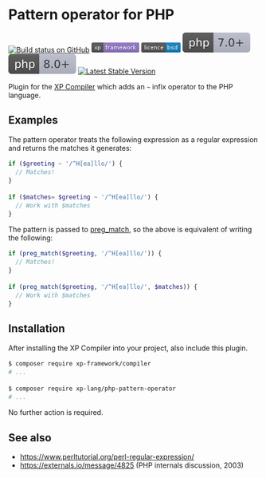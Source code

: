 Pattern operator for PHP
========================

[![Build status on GitHub](https://github.com/xp-lang/php-pattern-operator/workflows/Tests/badge.svg)](https://github.com/xp-lang/php-pattern-operator/actions)
[![XP Framework Module](https://raw.githubusercontent.com/xp-framework/web/master/static/xp-framework-badge.png)](https://github.com/xp-framework/core)
[![BSD Licence](https://raw.githubusercontent.com/xp-framework/web/master/static/licence-bsd.png)](https://github.com/xp-framework/core/blob/master/LICENCE.md)
[![Requires PHP 7.0+](https://raw.githubusercontent.com/xp-framework/web/master/static/php-7_0plus.svg)](http://php.net/)
[![Supports PHP 8.0+](https://raw.githubusercontent.com/xp-framework/web/master/static/php-8_0plus.svg)](http://php.net/)
[![Latest Stable Version](https://poser.pugx.org/xp-lang/php-pattern-operator/version.png)](https://packagpatternt.org/packages/xp-lang/php-pattern-operator)

Plugin for the [XP Compiler](https://github.com/xp-framework/compiler/) which adds an `~` infix operator to the PHP language.

Examples
--------
The pattern operator treats the following expression as a regular expression and returns the matches it generates:

```php
if ($greeting ~ '/^H[ea]llo/') {
  // Matches!
}

if ($matches= $greeting ~ '/^H[ea]llo/') {
  // Work with $matches
}
```

The pattern is passed to [preg_match](https://www.php.net/preg_match), so the above is equivalent of writing the following:

```php
if (preg_match($greeting, '/^H[ea]llo/')) {
  // Matches!
}

if (preg_match($greeting, '/^H[ea]llo/', $matches)) {
  // Work with $matches
}
```

Installation
------------
After installing the XP Compiler into your project, also include this plugin.

```bash
$ composer require xp-framework/compiler
# ...

$ composer require xp-lang/php-pattern-operator
# ...
```

No further action is required.

See also
--------
* https://www.perltutorial.org/perl-regular-expression/
* https://externals.io/message/4825 (PHP internals discussion, 2003)